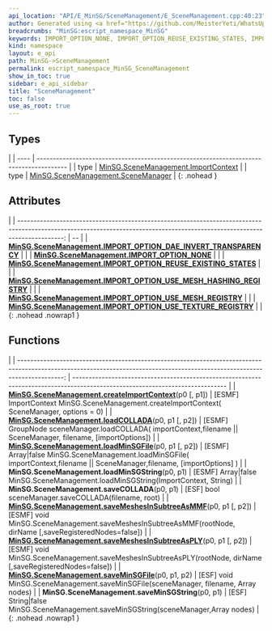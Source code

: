 ```yaml
---
api_location: "API/E_MinSG/SceneManagement/E_SceneManagement.cpp:40:23"
author: Generated using <a href="https://github.com/MeisterYeti/WhatsUpDoc">WhatsUpDoc</a>
breadcrumbs: "MinSG:escript_namespace_MinSG"
keywords: IMPORT_OPTION_NONE, IMPORT_OPTION_REUSE_EXISTING_STATES, IMPORT_OPTION_DAE_INVERT_TRANSPARENCY, IMPORT_OPTION_USE_TEXTURE_REGISTRY, IMPORT_OPTION_USE_MESH_HASHING_REGISTRY, IMPORT_OPTION_USE_MESH_REGISTRY, createImportContext, loadCOLLADA, loadMinSGFile, loadMinSGString, saveCOLLADA, saveMeshesInSubtreeAsPLY, saveMeshesInSubtreeAsMMF, saveMinSGFile, saveMinSGString
kind: namespace
layout: e_api
path: MinSG->SceneManagement
permalink: escript_namespace_MinSG_SceneManagement
show_in_toc: true
sidebar: e_api_sidebar
title: "SceneManagement"
toc: false
use_as_root: true
---
```


## Types

|
| ---- | --------------------------------------------------------------------------------------- | 
| type | [MinSG.SceneManagement.ImportContext](escript_type_MinSG_SceneManagement_ImportContext) | 
| type | [MinSG.SceneManagement.SceneManager](escript_type_MinSG_SceneManagement_SceneManager)   | 
{: .nohead }

## Attributes

|
| --------------------------------------------------------------------------------------------------------------------------------------------------------------------------: | -- | 
| **[MinSG.SceneManagement.IMPORT_OPTION_DAE_INVERT_TRANSPARENCY](namespaceMinSG_1_1SceneManagement#namespaceMinSG_1_1SceneManagement_1abb314e6851c58d54511b47dbb4ba6d8b)**   |  | 
| **[MinSG.SceneManagement.IMPORT_OPTION_NONE](namespaceMinSG_1_1SceneManagement#namespaceMinSG_1_1SceneManagement_1a75177bee2edd7cb6c8dca72b4c1c8e47)**                      |  | 
| **[MinSG.SceneManagement.IMPORT_OPTION_REUSE_EXISTING_STATES](namespaceMinSG_1_1SceneManagement#namespaceMinSG_1_1SceneManagement_1a1f873f83ca3d2dd69477a88c324f9d54)**     |  | 
| **[MinSG.SceneManagement.IMPORT_OPTION_USE_MESH_HASHING_REGISTRY](namespaceMinSG_1_1SceneManagement#namespaceMinSG_1_1SceneManagement_1a943df254a845424c80e05089a7ab3828)** |  | 
| **[MinSG.SceneManagement.IMPORT_OPTION_USE_MESH_REGISTRY](namespaceMinSG_1_1SceneManagement#namespaceMinSG_1_1SceneManagement_1a3bf5f3d04e635ef35be5c1b5df8bcf15)**         |  | 
| **[MinSG.SceneManagement.IMPORT_OPTION_USE_TEXTURE_REGISTRY](namespaceMinSG_1_1SceneManagement#namespaceMinSG_1_1SceneManagement_1a790e00c05bc32d70d86c1ec3a45678ff)**      |  | 
{: .nohead .nowrap1 }

## Functions

|
| --------------------------------------------------------------------------------------------------------------------------------------------------------------------------: | ----------------------------------------------------------------------------------------------------------------------------- | 
| **[MinSG.SceneManagement.createImportContext](namespaceMinSG_1_1SceneManagement#namespaceMinSG_1_1SceneManagement_1ae978c133b0deb5627da01e27a1d70591)**(p0 [, p1])          | [ESMF] ImportContext MinSG.SceneManagement.createImportContext( SceneManager, options = 0)                                    | 
| **[MinSG.SceneManagement.loadCOLLADA](namespaceMinSG_1_1SceneManagement#namespaceMinSG_1_1SceneManagement_1ad6b8b2b26f9dc0dd75f9cd0506b6769d)**(p0, p1 [, p2])              | [ESMF] GroupNode sceneManager.loadCOLLADA( importContext,filename \|\| SceneManager, filename, [importOptions])               | 
| **[MinSG.SceneManagement.loadMinSGFile](namespaceMinSG_1_1SceneManagement#namespaceMinSG_1_1SceneManagement_1a962a0e5f83d5b324853faf34f857304a)**(p0, p1 [, p2])            | [ESMF] Array\|false MinSG.SceneManagement.loadMinSGFile( importContext,filename \|\| SceneManager,filename, [importOptions] ) | 
| **MinSG.SceneManagement.loadMinSGString**(p0, p1)                                                                                                                           | [ESMF] Array\|false MinSG.SceneManagement.loadMinSGString(ImportContext, String)                                              | 
| **MinSG.SceneManagement.saveCOLLADA**(p0, p1)                                                                                                                               | [ESF] bool sceneManager.saveCOLLADA(filename, root)                                                                           | 
| **[MinSG.SceneManagement.saveMeshesInSubtreeAsMMF](namespaceMinSG_1_1SceneManagement#namespaceMinSG_1_1SceneManagement_1a07471ff034b048f9d8d7b4c17c0505bf)**(p0, p1 [, p2]) | [ESMF] void MinSG.SceneManagement.saveMeshesInSubtreeAsMMF(rootNode, dirName [,saveRegisteredNodes=false])                    | 
| **[MinSG.SceneManagement.saveMeshesInSubtreeAsPLY](namespaceMinSG_1_1SceneManagement#namespaceMinSG_1_1SceneManagement_1a8ccbc2af58576a8520448f3851ab36f3)**(p0, p1 [, p2]) | [ESMF] void MinSG.SceneManagement.saveMeshesInSubtreeAsPLY(rootNode, dirName [,saveRegisteredNodes=false])                    | 
| **[MinSG.SceneManagement.saveMinSGFile](namespaceMinSG_1_1SceneManagement#namespaceMinSG_1_1SceneManagement_1a9e86b99f5e0606d3e7f83ad64286cf7a)**(p0, p1, p2)               | [ESF] void MinSG.SceneManagement.saveMinSGFile(sceneManager, filename, Array nodes)                                           | 
| **MinSG.SceneManagement.saveMinSGString**(p0, p1)                                                                                                                           | [ESF] String\|false MinSG.SceneManagement.saveMinSGString(sceneManager,Array nodes)                                           | 
{: .nohead .nowrap1 }


